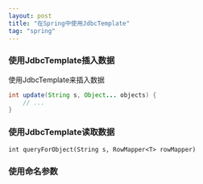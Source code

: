 ```yaml
---
layout: post
title: "在Spring中使用JdbcTemplate"
tag: "spring"
---
```


### 使用JdbcTemplate插入数据

使用JdbcTemplate来插入数据

```java
int update(String s, Object... objects) {
    // ...
}
```

### 使用JdbcTemplate读取数据

`int queryForObject(String s, RowMapper<T> rowMapper)`

### 使用命名参数
